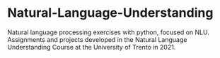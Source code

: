 # Natural-Language-Understanding
Natural language processing exercises with python, focused on NLU. Assignments and projects developed in the Natural Language Understanding Course at the University of Trento in 2021.
